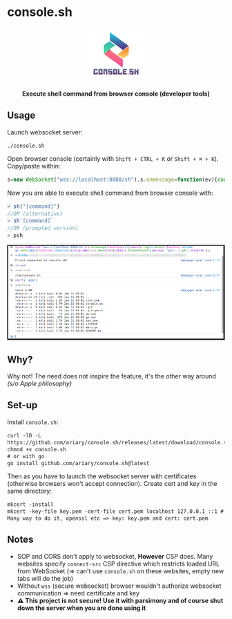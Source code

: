 # console.sh

<div align=center>
<img src=https://github.com/ariary/console.sh/blob/main/img/logo.png width=150>


  <b>Execute shell command from browser console (developer tools)</b>
</div>


## Usage

Launch websocket server:
```shell
./console.sh
```

Open browser console (certainly with `Shift + CTRL + K` or `Shift + ⌘ + K`). Copy/paste within:
```javascript
s=new WebSocket("wss://localhost:8080/sh"),s.onmessage=function(ev){console.log(ev.data)};function sh(cmd){s.send(cmd)};function promptsh(){cmd=prompt();s.send(cmd)};Object.defineProperty(window, 'psh', { get: promptsh });
```


Now you are able to execute shell command from browser console with:
```javascript
> sh("[command]")
//OR (alternative)
> sh`[command]`
//OR (prompted version)
> psh
```
<div align=center><img src=https://github.com/ariary/console.sh/blob/main/console.sh.png></div>

## Why?

Why not! The need does not inspire the feature, it's the other way around *(s/o Apple philosophy)*

## Set-up

Install `console.sh`:
```shell
curl -lO -L https://github.com/ariary/console.sh/releases/latest/download/console.sh
chmod +x console.sh
# or with go
go install github.com/ariary/console.sh@latest
```

Then as you have to launch the websocket server with certificates (otherwise browsers won't accept connection). Create cert and key in the same directory:
```shell
mkcert -install
mkcert -key-file key.pem -cert-file cert.pem localhost 127.0.0.1 ::1 # Many way to do it, openssl etc => key: key.pem and cert: cert.pem
```

## Notes
* SOP and CORS don't apply to websocket, **However** CSP does. Many websites specify `connect-src` CSP directive which restricts loaded URL from WebSocket (⇒ can't use `console.sh` on these websites, empty new tabs will do the job)
* Without `wss` (secure websocket) browser wouldn't authorize websocket communication ⇒ need certificate and key
* **⚠️ This project is not secure! Use it with parsimony and of course shut down the server when you are done using it**

